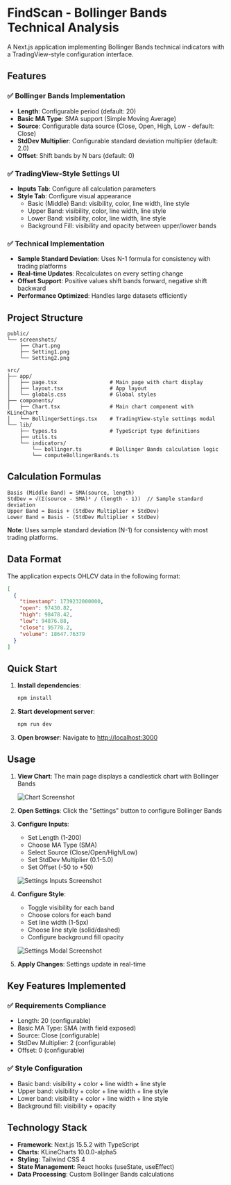 # FindScan - Bollinger Bands Technical Analysis

A Next.js application implementing Bollinger Bands technical indicators with a TradingView-style configuration interface.

## Features

### ✅ Bollinger Bands Implementation

- **Length**: Configurable period (default: 20)
- **Basic MA Type**: SMA support (Simple Moving Average)
- **Source**: Configurable data source (Close, Open, High, Low - default: Close)
- **StdDev Multiplier**: Configurable standard deviation multiplier (default: 2.0)
- **Offset**: Shift bands by N bars (default: 0)

### ✅ TradingView-Style Settings UI

- **Inputs Tab**: Configure all calculation parameters
- **Style Tab**: Configure visual appearance
  - Basic (Middle) Band: visibility, color, line width, line style
  - Upper Band: visibility, color, line width, line style
  - Lower Band: visibility, color, line width, line style
  - Background Fill: visibility and opacity between upper/lower bands

### ✅ Technical Implementation

- **Sample Standard Deviation**: Uses N-1 formula for consistency with trading platforms
- **Real-time Updates**: Recalculates on every setting change
- **Offset Support**: Positive values shift bands forward, negative shift backward
- **Performance Optimized**: Handles large datasets efficiently

## Project Structure

```
public/
└── screenshots/
    ├── Chart.png
    ├── Setting1.png
    └── Setting2.png

src/
├── app/
│   ├── page.tsx                 # Main page with chart display
│   ├── layout.tsx               # App layout
│   └── globals.css              # Global styles
├── components/
│   ├── Chart.tsx                # Main chart component with KLineChart
│   └── BollingerSettings.tsx    # TradingView-style settings modal
└── lib/
    ├── types.ts                 # TypeScript type definitions
    ├── utils.ts
    └── indicators/
        └── bollinger.ts         # Bollinger Bands calculation logic
        └── computeBollingerBands.ts
```

## Calculation Formulas

```
Basis (Middle Band) = SMA(source, length)
StdDev = √(Σ(source - SMA)² / (length - 1))  // Sample standard deviation
Upper Band = Basis + (StdDev Multiplier × StdDev)
Lower Band = Basis - (StdDev Multiplier × StdDev)
```

**Note**: Uses sample standard deviation (N-1) for consistency with most trading platforms.

## Data Format

The application expects OHLCV data in the following format:

```json
[
  {
    "timestamp": 1739232000000,
    "open": 97430.82,
    "high": 98478.42,
    "low": 94876.88,
    "close": 95778.2,
    "volume": 18647.76379
  }
]
```

## Quick Start

1. **Install dependencies**:

   ```bash
   npm install
   ```

2. **Start development server**:

   ```bash
   npm run dev
   ```

3. **Open browser**:
   Navigate to [http://localhost:3000](http://localhost:3000)

## Usage

1. **View Chart**: The main page displays a candlestick chart with Bollinger Bands

   ![Chart Screenshot](public\screenshots\Chart.png)

2. **Open Settings**: Click the "Settings" button to configure Bollinger Bands

3. **Configure Inputs**:

   - Set Length (1-200)
   - Choose MA Type (SMA)
   - Select Source (Close/Open/High/Low)
   - Set StdDev Multiplier (0.1-5.0)
   - Set Offset (-50 to +50)

   ![Settings Inputs Screenshot](public\screenshots\Setting1.png)

4. **Configure Style**:

   - Toggle visibility for each band
   - Choose colors for each band
   - Set line width (1-5px)
   - Choose line style (solid/dashed)
   - Configure background fill opacity

   ![Settings Modal Screenshot](public\screenshots\Setting2.png)

5. **Apply Changes**: Settings update in real-time

## Key Features Implemented

### ✅ Requirements Compliance

- Length: 20 (configurable)
- Basic MA Type: SMA (with field exposed)
- Source: Close (configurable)
- StdDev Multiplier: 2 (configurable)
- Offset: 0 (configurable)

### ✅ Style Configuration

- Basic band: visibility + color + line width + line style
- Upper band: visibility + color + line width + line style
- Lower band: visibility + color + line width + line style
- Background fill: visibility + opacity

## Technology Stack

- **Framework**: Next.js 15.5.2 with TypeScript
- **Charts**: KLineCharts 10.0.0-alpha5
- **Styling**: Tailwind CSS 4
- **State Management**: React hooks (useState, useEffect)
- **Data Processing**: Custom Bollinger Bands calculations
